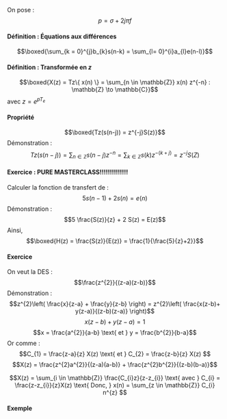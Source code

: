 On pose :
$$p = \sigma + 2j\pi f$$
#### Définition : Équations aux différences
$$\boxed{\sum_{k = 0}^{j}b_{k}s(n-k)  = \sum_{l= 0}^{i}a_{l}e(n-l)}$$

#### Définition : Transformée en $z$
$$\boxed{X(z) = Tz\{ x(n) \} = \sum_{n \in \mathbb{Z}} x(n) z^{-n} : \mathbb{Z} \to \mathbb{C}}$$
avec $z = e^{ pT_{e} }$

#### Propriété
$$\boxed{Tz(s(n-j)) = z^{-j}S(z)}$$
Démonstration : 
$$Tz(s(n-j)) = \sum_{n \in \mathbb{Z}} s(n-j)z^{-n} = \sum_{k \in \mathbb{Z}} s(k)z^{-(k+j)} = z^{-j}S(Z)$$


#### Exercice : PURE MASTERCLASS!!!!!!!!!!!!!!
Calculer la fonction de transfert de : 
$$5s(n-1) + 2s(n) = e(n)$$
Démonstration :
$$5 \frac{S(z)}{z} + 2 S(z) = E(z)$$
Ainsi, 
$$\boxed{H(z) = \frac{S(z)}{E(z)} = \frac{1}{\frac{5}{z}+2}}$$
#### Exercice
On veut la DES : 
$$\frac{z^{2}}{(z-a)(z-b)}$$
Démonstration : 
$$z^{2}\left( \frac{x}{z-a} + \frac{y}{z-b} \right) = z^{2}\left( \frac{x(z-b)+ y(z-a)}{(z-b)(z-a)}   \right)$$
$$x(z-b) + y(z-a) = 1$$
$$x = \frac{a^{2}}{a-b} \text{ et } y = \frac{b^{2}}{b-a}$$
Or comme : 
$$C_{1} = \frac{z-a}{z} X(z) \text{ et } C_{2} = \frac{z-b}{z} X(z) $$
$$X(z) = \frac{z^{2}a^{2}}{(z-a)(a-b)} + \frac{z^{2}b^{2}}{(z-b)(b-a)}$$

$$X(z) = \sum_{i \in \mathbb{Z}} \frac{C_{i}z}{z-z_{i}} \text{ avec } C_{i} = \frac{z-z_{i}}{z}X(z) \text{ Donc, } x(n) = \sum_{z \in \mathbb{Z}} C_{i} n^{z} $$


#### Exemple
$$$$